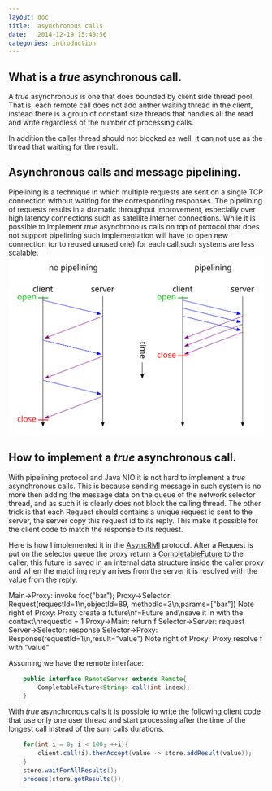 ```yaml
---
layout: doc
title:  asynchronous calls
date:   2014-12-19 15:40:56
categories: introduction
---
```


## What is a *true* asynchronous call.
A *true* asynchronous is one that does bounded by client side thread pool.
That is, each remote call does not add anther waiting thread in the client, instead there is a group of constant size threads that
handles all the read and write regardless of the number of processing calls.

In addition the caller thread should not blocked as well, it can not use as the thread that waiting for the result.

## Asynchronous calls and message pipelining.
Pipelining is a technique in which multiple requests are sent on a single TCP connection without waiting for the corresponding responses.
The pipelining of requests results in a dramatic throughput improvement, especially over high latency connections such as satellite Internet connections.
While it is possible to implement *true* asynchronous calls on top of protocol that does not support pipelining such implementation will have to open
new connection (or to reused unused one) for each call,such systems are less scalable.
![pipeline](../images/pipelining.svg)


## How to implement a *true* asynchronous call.
With pipelining protocol and Java NIO it is not hard to implement a *true* asynchronous calls.
This is because sending message in such system is no more then adding the message data on the queue of the network selector thread,
 and as such it is clearly does not block the calling thread.
The other trick is that each Request should contains a unique request id sent to the server, the server copy this request id to its reply.
This make it possible for the client code to match the response to its request.

Here is how I implemented it in the [AsyncRMI](https://github.com/barakb/asyncrmi) protocol.
After a Request is put on the selector queue the proxy return a [CompletableFuture](https://docs.oracle.com/javase/8/docs/api/java/util/concurrent/CompletableFuture.html) to the caller, this future is
saved in an internal data structure inside the caller proxy and when the matching reply arrives from the server it is resolved with the value from the reply.

<div class="diagram">
    Main->Proxy: invoke foo("bar");
    Proxy->Selector: Request(requestId=1\n,objectId=89, methodId=3\n,params=["bar"])
    Note right of Proxy: Proxy create a future\nf=Future<String> and\nsave it in with the context\nrequestId = 1
    Proxy->Main: return f
    Selector->Server: request
    Server->Selector: response
    Selector->Proxy: Response(requestId=1\n,result="value")
    Note right of Proxy: Proxy resolve f with "value"
</div>

Assuming we have the remote interface:

```java
    public interface RemoteServer extends Remote{
        CompletableFuture<String> call(int index);
    }
```

With *true* asynchronous calls it is possible to write the following client code that use only one user thread
and start processing after the time of the longest call instead of the sum calls durations.

```java
    for(int i = 0; i < 100; ++i){
        client.call(i).thenAccept(value -> store.addResult(value));
    }
    store.waitForAllResults();
    process(store.getResults());
```


